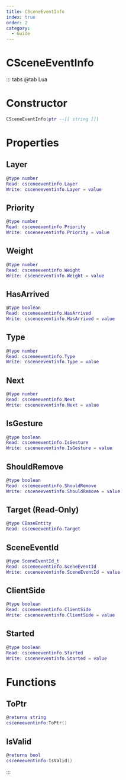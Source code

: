 ```yaml
---
title: CSceneEventInfo
index: true
order: 2
category:
  - Guide
---
```


# CSceneEventInfo

::: tabs
@tab Lua
# Constructor
```lua
CSceneEventInfo(ptr --[[ string ]])
```
# Properties
## Layer 
```lua
@type number
Read: csceneeventinfo.Layer
Write: csceneeventinfo.Layer = value
```
## Priority 
```lua
@type number
Read: csceneeventinfo.Priority
Write: csceneeventinfo.Priority = value
```
## Weight 
```lua
@type number
Read: csceneeventinfo.Weight
Write: csceneeventinfo.Weight = value
```
## HasArrived 
```lua
@type boolean
Read: csceneeventinfo.HasArrived
Write: csceneeventinfo.HasArrived = value
```
## Type 
```lua
@type number
Read: csceneeventinfo.Type
Write: csceneeventinfo.Type = value
```
## Next 
```lua
@type number
Read: csceneeventinfo.Next
Write: csceneeventinfo.Next = value
```
## IsGesture 
```lua
@type boolean
Read: csceneeventinfo.IsGesture
Write: csceneeventinfo.IsGesture = value
```
## ShouldRemove 
```lua
@type boolean
Read: csceneeventinfo.ShouldRemove
Write: csceneeventinfo.ShouldRemove = value
```
## Target (Read-Only)
```lua
@type CBaseEntity
Read: csceneeventinfo.Target
```
## SceneEventId 
```lua
@type SceneEventId_t
Read: csceneeventinfo.SceneEventId
Write: csceneeventinfo.SceneEventId = value
```
## ClientSide 
```lua
@type boolean
Read: csceneeventinfo.ClientSide
Write: csceneeventinfo.ClientSide = value
```
## Started 
```lua
@type boolean
Read: csceneeventinfo.Started
Write: csceneeventinfo.Started = value
```
# Functions
## ToPtr
```lua
@returns string
csceneeventinfo:ToPtr()
```
## IsValid
```lua
@returns bool
csceneeventinfo:IsValid()
```

:::